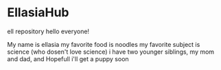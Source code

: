 # EllasiaHub
ell repository
hello everyone!

My name is ellasia my favorite food is noodles my favorite subject is science (who dosen't love science)
i have two younger siblings, my mom and dad, and Hopefull i'll get a puppy soon
